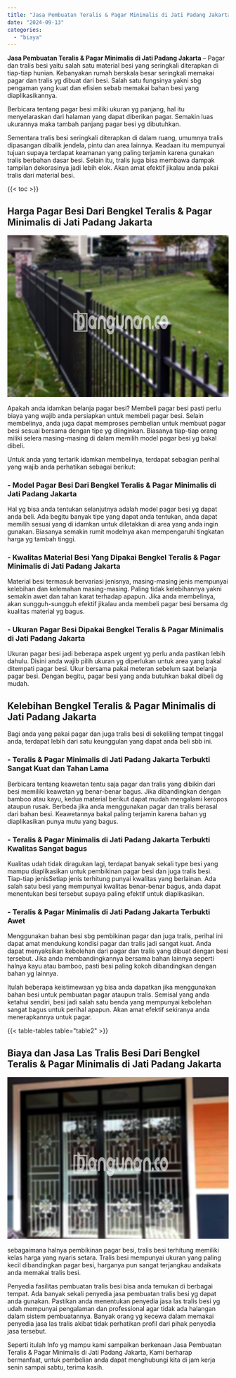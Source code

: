 ```yaml
---
title: "Jasa Pembuatan Teralis & Pagar Minimalis di Jati Padang Jakarta"
date: "2024-09-13"
categories: 
  - "biaya"
---
```


**Jasa Pembuatan Teralis & Pagar Minimalis di Jati Padang Jakarta** – Pagar dan tralis besi yaitu salah satu material besi yang seringkali diterapkan di tiap-tiap hunian. Kebanyakan rumah berskala besar seringkali memakai pagar dan tralis yg dibuat dari besi. Salah satu fungsinya yakni sbg pengaman yang kuat dan efisien sebab memakai bahan besi yang diaplikasikannya.

Berbicara tentang pagar besi miliki ukuran yg panjang, hal itu menyelaraskan dari halaman yang dapat diberikan pagar. Semakin luas ukurannya maka tambah panjang pagar besi yg dibutuhkan.

Sementara tralis besi seringkali diterapkan di dalam ruang, umumnya tralis dipasangan dibalik jendela, pintu dan area lainnya. Keadaan itu mempunyai tujuan supaya terdapat keamanan yang paling terjamin karena gunakan tralis berbahan dasar besi. Selain itu, tralis juga bisa membawa dampak tampilan dekorasinya jadi lebih elok. Akan amat efektif jikalau anda pakai tralis dari material besi.

{{< toc >}}

## Harga Pagar Besi Dari Bengkel Teralis & Pagar Minimalis di Jati Padang Jakarta

![Jasa Pembuatan Teralis & Pagar Minimalis di Jati Padang Jakarta](/images/pagar-minimalis-murah-12.png)

Apakah anda idamkan belanja pagar besi? Membeli pagar besi pasti perlu biaya yang wajib anda persiapkan untuk membeli pagar besi. Selain membelinya, anda juga dapat memproses pembelian untuk membuat pagar besi sesuai bersama dengan tipe yg diinginkan. Biasanya tiap-tiap orang miliki selera masing-masing di dalam memilih model pagar besi yg bakal dibeli.

Untuk anda yang tertarik idamkan membelinya, terdapat sebagian perihal yang wajib anda perhatikan sebagai berikut:
### \- Model Pagar Besi Dari Bengkel Teralis & Pagar Minimalis di Jati Padang Jakarta

Hal yg bisa anda tentukan selanjutnya adalah model pagar besi yg dapat anda beli. Ada begitu banyak tipe yang dapat anda tentukan, anda dapat memilih sesuai yang di idamkan untuk diletakkan di area yang anda ingin gunakan. Biasanya semakin rumit modelnya akan mempengaruhi tingkatan harga yg tambah tinggi.

### \- Kwalitas Material Besi Yang Dipakai Bengkel Teralis & Pagar Minimalis di Jati Padang Jakarta

Material besi termasuk bervariasi jenisnya, masing-masing jenis mempunyai kelebihan dan kelemahan masing-masing. Paling tidak kelebihannya yakni semakin awet dan tahan karat terhadap apapun. Jika anda membelinya, akan sungguh-sungguh efektif jikalau anda membeli pagar besi bersama dg kualitas material yg bagus.

### \- Ukuran Pagar Besi Dipakai Bengkel Teralis & Pagar Minimalis di Jati Padang Jakarta

Ukuran pagar besi jadi beberapa aspek urgent yg perlu anda pastikan lebih dahulu. Disini anda wajib pilih ukuran yg diperlukan untuk area yang bakal ditempati pagar besi. Ukur bersama pakai meteran sebelum saat belanja pagar besi. Dengan begitu, pagar besi yang anda butuhkan bakal dibeli dg mudah.

## Kelebihan Bengkel Teralis & Pagar Minimalis di Jati Padang Jakarta

Bagi anda yang pakai pagar dan juga tralis besi di sekeliling tempat tinggal anda, terdapat lebih dari satu keunggulan yang dapat anda beli sbb ini.

### \- Teralis & Pagar Minimalis di Jati Padang Jakarta Terbukti Sangat Kuat dan Tahan Lama

Berbicara tentang keawetan tentu saja pagar dan tralis yang dibikin dari besi memiliki keawetan yg benar-benar bagus. Jika dibandingkan dengan bamboo atau kayu, kedua material berikut dapat mudah mengalami keropos ataupun rusak. Berbeda jika anda menggunakan pagar dan tralis berasal dari bahan besi. Keawetannya bakal paling terjamin karena bahan yg diaplikasikan punya mutu yang bagus.

### \- Teralis & Pagar Minimalis di Jati Padang Jakarta Terbukti Kwalitas Sangat bagus

Kualitas udah tidak diragukan lagi, terdapat banyak sekali type besi yang mampu diaplikasikan untuk pembikinan pagar besi dan juga tralis besi. Tiap-tiap jenisSetiap jenis terhitung punyai kwalitas yang berlainan. Ada salah satu besi yang mempunyai kwalitas benar-benar bagus, anda dapat menentukan besi tersebut supaya paling efektif untuk diaplikasikan.

### \- Teralis & Pagar Minimalis di Jati Padang Jakarta Terbukti Awet

Menggunakan bahan besi sbg pembikinan pagar dan juga tralis, perihal ini dapat amat mendukung kondisi pagar dan tralis jadi sangat kuat. Anda dapat menyaksikan kebolehan dari pagar dan tralis yang dibuat dengan besi tersebut. Jika anda membandingkannya bersama bahan lainnya seperti halnya kayu atau bamboo, pasti besi paling kokoh dibandingkan dengan bahan yg lainnya.

Itulah beberapa keistimewaan yg bisa anda dapatkan jika menggunakan bahan besi untuk pembuatan pagar ataupun tralis. Semisal yang anda ketahui sendiri, besi jadi salah satu benda yang mempunyai kebolehan sangat bagus untuk perihal apapun. Akan amat efektif sekiranya anda menerapkannya untuk pagar.

{{< table-tables table="table2" >}}

## Biaya dan Jasa Las Tralis Besi Dari Bengkel Teralis & Pagar Minimalis di Jati Padang Jakarta

![Jasa Pembuatan Teralis & Pagar Minimalis di Jati Padang Jakarta](/images/teralis-minimalis-murah-19.png)

sebagaimana halnya pembikinan pagar besi, tralis besi terhitung memiliki kelas harga yang nyaris setara. Tralis besi mempunyai ukuran yang paling kecil dibandingkan pagar besi, harganya pun sangat terjangkau andaikata anda memakai tralis besi.

Penyedia fasilitas pembuatan tralis besi bisa anda temukan di berbagai tempat. Ada banyak sekali penyedia jasa pembuatan tralis besi yg dapat anda gunakan. Pastikan anda menentukan penyedia jasa las tralis besi yg udah mempunyai pengalaman dan professional agar tidak ada halangan dalam sistem pembuatannya. Banyak orang yg kecewa dalam memakai penyedia jasa las tralis akibat tidak perhatikan profil dari pihak penyedia jasa tersebut.

Seperti itulah Info yg mampu kami sampaikan berkenaan Jasa Pembuatan Teralis & Pagar Minimalis di Jati Padang Jakarta, Kami berharap bermanfaat, untuk pembelian anda dapat menghubungi kita di jam kerja senin sampai sabtu, terima kasih.
